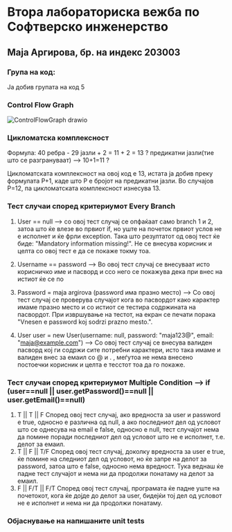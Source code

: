 # Втора лабораториска вежба по Софтверско инженерство

## Маја Аргирова, бр. на индекс 203003

### Група на код: 
Ја добив групата на код 5

### Control Flow Graph

![ControlFlowGraph drawio](https://github.com/majaarg/SI_2023_lab2_203003/assets/86935512/2ade999c-33f8-4b75-bdb9-ff77f26a7c10)

### Цикломатска комплексност

Формула: 40 ребра - 29 јазли + 2 = 11 + 2 = 13 ?
предикатни јазли(тие што се разгрануваат) --> 10+1=11 ?

Цикломатската комплексност на овој код е 13, истата ја добив преку формулата P+1, каде што P е бројот на предикатни јазли. Во случајoв P=12, па цикломатската комплексност изнесува 13.

### Тест случаи според критериумот Every Branch

1. User == null --> со овој тест случај се опфаќаат само branch 1 и 2, затоа што ќе влезе во првиот if, но уште на почеток првиот услов не е исполнет и ќе фрли exception. Така што резултатот од овој тест ќе биде: "Mandatory information missing!". Не се внесува корисник и целта со овој тест е да се покаже токму тоа.  

2. Username == password --> Во овој тест случај се внесуваат исто корисничко име и пасворд и ссо него се покажува дека при внес на истиот ќе се по 

3. Password = maja argirova (password има празно место) --> Со овој тест случај се проверува случајот кога во пасвордот како карактер имаме празно место и со истиот се тестира содржината на пасвордот. При извршување на тестот, на екран се печати порака "Vnesen e password koj sodrzi prazno mesto.".

4. User user = new User(username: null, password: "maja123@", email: "maja@example.com") --> Со овој тест случај се внесува валиден пасворд кој ги содржи сите потребни карактери, исто така имаме и валиден внес за емаил со @ и . , меѓутоа не нема внесено постоечки корисник и целта е тесстот тоа да го покаже. 

### Тест случаи според критериумот Multiple Condition --> if (user==null || user.getPassword()==null || user.getEmail()==null)
  1. T || T || F
  Според овој тест случај, ако вредноста за user и password е true, односно е различна од null, а ако последниот дел од условот што се однесува на email е false, односно е null, тест случајот нема да помине поради последниот дел од условот што не е исполнет, т.е. делот за емаил.
  2. T || F || T/F
  Според овој тест случај, доколку вредноста за user е true, ќе помине на следниот дел од условот, но ќе запре на делот за password, затоа што е false, односно нема вредност. Тука веднаш ќе падне тест случајот и нема ни да продолжи понатаму на делот за емаил.
  3. F || F/T || F/T
  Според овој тест случај, програмата ќе падне уште на почетокот, кога ќе дојде до делот за user, бидејќи тој дел од условот не е исполнет и нема ни да продолжи понатаму.

### Објаснување на напишаните unit tests

